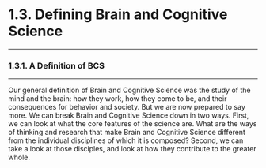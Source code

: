# 1.3. Defining Brain and Cognitive Science

---
### 1.3.1. A Definition of BCS

---
Our general definition of Brain and Cognitive Science was the study of the mind and the brain: how they work, how they come to be, and their consequences for behavior and society. But we are now prepared to say more. We can break Brain and Cognitive Science down in two ways. First, we can look at what the core features of the science are. What are the ways of thinking and research that make Brain and Cognitive Science different from the individual disciplines of which it is composed? Second, we can take a look at those disciples, and look at how they contribute to the greater whole.